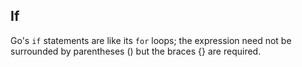 ## If

Go's `if` statements are like its `for` loops; the expression need not be surrounded by parentheses () but the braces {} are required.
